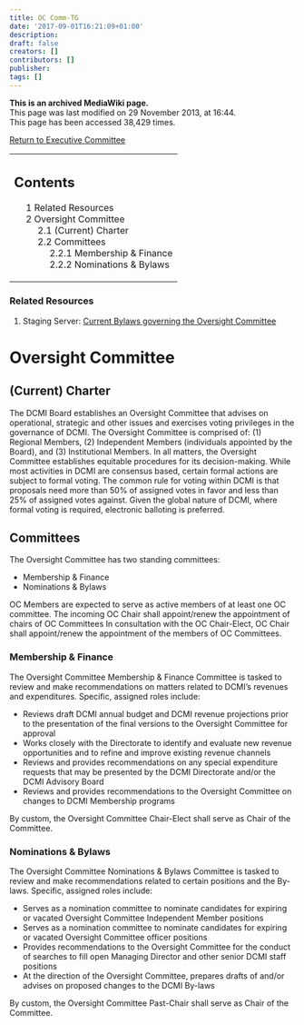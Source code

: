 ```yaml
---
title: OC Comm-TG
date: '2017-09-01T16:21:09+01:00'
description: 
draft: false
creators: []
contributors: []
publisher: 
tags: []
---
```


 **This is an archived MediaWiki page.**  
This page was last modified on 29 November 2013, at 16:44.  
This page has been accessed 38,429 times.

[Return to Executive Committee](/mediawiki_wiki/Exec_Committee "Exec Committee")

<table id="toc" class="toc">
  <tr>
    <td>
      <div id="toctitle">
        <h2>Contents</h2>
      </div>
      <ul>
        <li class="toclevel-1 tocsection-1"><a href="#Related_Resources"><span class="tocnumber">1</span> <span class="toctext">Related Resources</span></a></li>
        <li class="toclevel-1 tocsection-2">
          <a href="#Oversight_Committee"><span class="tocnumber">2</span> <span class="toctext">Oversight Committee</span></a>
          <ul>
            <li class="toclevel-2 tocsection-3"><a href="#.28Current.29_Charter"><span class="tocnumber">2.1</span> <span class="toctext">(Current) Charter</span></a></li>
            <li class="toclevel-2 tocsection-4">
              <a href="#Committees"><span class="tocnumber">2.2</span> <span class="toctext">Committees</span></a>
              <ul>
                <li class="toclevel-3 tocsection-5"><a href="#Membership_.26_Finance"><span class="tocnumber">2.2.1</span> <span class="toctext">Membership &amp; Finance</span></a></li>
                <li class="toclevel-3 tocsection-6"><a href="#Nominations_.26_Bylaws"><span class="tocnumber">2.2.2</span> <span class="toctext">Nominations &amp; Bylaws</span></a></li>
              </ul>
            </li>
          </ul>
        </li>
      </ul>
    </td>
  </tr>
</table>


### Related Resources 

1. Staging Server: [Current Bylaws governing the Oversight Committee](http://dublincore.org:8080/about/bylaws/index.shtml#article2a5)

# Oversight Committee 

## (Current) Charter 

The DCMI Board establishes an Oversight Committee that advises on operational, strategic and other issues and exercises voting privileges in the governance of DCMI. The Oversight Committee is comprised of: (1) Regional Members, (2) Independent Members (individuals appointed by the Board), and (3) Institutional Members. In all matters, the Oversight Committee establishes equitable procedures for its decision-making. While most activities in DCMI are consensus based, certain formal actions are subject to formal voting. The common rule for voting within DCMI is that proposals need more than 50% of assigned votes in favor and less than 25% of assigned votes against. Given the global nature of DCMI, where formal voting is required, electronic balloting is preferred.

## Committees 

The Oversight Committee has two standing committees:

- Membership & Finance
- Nominations & Bylaws

OC Members are expected to serve as active members of at least one OC committee. The incoming OC Chair shall appoint/renew the appointment of chairs of OC Committees In consultation with the OC Chair-Elect, OC Chair shall appoint/renew the appointment of the members of OC Committees.

### Membership & Finance

The Oversight Committee Membership & Finance Committee is tasked to review and make recommendations on matters related to DCMI’s revenues and expenditures. Specific, assigned roles include:

- Reviews draft DCMI annual budget and DCMI revenue projections prior to the presentation of the final versions to the Oversight Committee for approval
- Works closely with the Directorate to identify and evaluate new revenue opportunities and to refine and improve existing revenue channels
- Reviews and provides recommendations on any special expenditure requests that may be presented by the DCMI Directorate and/or the DCMI Advisory Board
- Reviews and provides recommendations to the Oversight Committee on changes to DCMI Membership programs

By custom, the Oversight Committee Chair-Elect shall serve as Chair of the Committee.

### Nominations & Bylaws

The Oversight Committee Nominations & Bylaws Committee is tasked to review and make recommendations related to certain positions and the By-laws. Specific, assigned roles include:

- Serves as a nomination committee to nominate candidates for expiring or vacated Oversight Committee Independent Member positions
- Serves as a nomination committee to nominate candidates for expiring or vacated Oversight Committee officer positions
- Provides recommendations to the Oversight Committee for the conduct of searches to fill open Managing Director and other senior DCMI staff positions
- At the direction of the Oversight Committee, prepares drafts of and/or advises on proposed changes to the DCMI By-laws 

By custom, the Oversight Committee Past-Chair shall serve as Chair of the Committee.

